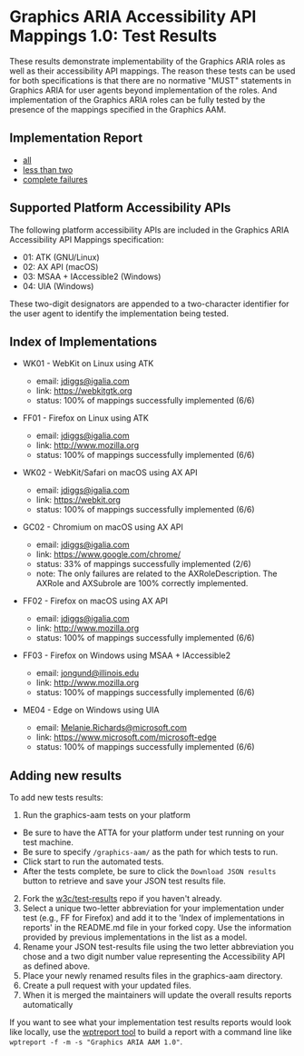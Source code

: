 Graphics ARIA Accessibility API Mappings 1.0: Test Results
==========================================================

These results demonstrate implementability of the Graphics ARIA roles as well as their accessibility API mappings. The reason these tests can be used for both specifications is that there are no normative "MUST" statements in Graphics ARIA for user agents beyond implementation of the roles. And implementation of the Graphics ARIA roles can be fully tested by the presence of the mappings specified in the Graphics AAM.

Implementation Report
---------------------
* [all](all.html)
* [less than two](less-than-2.html)
* [complete failures](complete-fails.html)

Supported Platform Accessibility APIs
-------------------------------------

The following platform accessibility APIs are included in the Graphics ARIA
Accessibility API Mappings specification:

* 01: ATK (GNU/Linux)
* 02: AX API (macOS)
* 03: MSAA + IAccessible2 (Windows)
* 04: UIA (Windows)

These two-digit designators are appended to a two-character identifier for the
user agent to identify the implementation being tested.

Index of Implementations
------------------------

* WK01 - WebKit on Linux using ATK
  * email: jdiggs@igalia.com
  * link: <https://webkitgtk.org>
  * status: 100% of mappings successfully implemented (6/6)

* FF01 - Firefox on Linux using ATK
  * email: jdiggs@igalia.com
  * link: <http://www.mozilla.org>
  * status: 100% of mappings successfully implemented (6/6)

* WK02 - WebKit/Safari on macOS using AX API
  * email: jdiggs@igalia.com
  * link: <https://webkit.org>
  * status: 100% of mappings successfully implemented (6/6)

* GC02 - Chromium on macOS using AX API
  * email: jdiggs@igalia.com
  * link: <https://www.google.com/chrome/>
  * status: 33% of mappings successfully implemented (2/6)
  * note: The only failures are related to the AXRoleDescription. The AXRole and AXSubrole are 100% correctly implemented.

* FF02 - Firefox on macOS using AX API
  * email: jdiggs@igalia.com
  * link: <http://www.mozilla.org>
  * status: 100% of mappings successfully implemented (6/6)

* FF03 - Firefox on Windows using MSAA + IAccessible2
  * email: jongund@illinois.edu
  * link: <http://www.mozilla.org>
  * status: 100% of mappings successfully implemented (6/6)

* ME04 - Edge on Windows using UIA
  * email: Melanie.Richards@microsoft.com
  * link: <https://www.microsoft.com/microsoft-edge>
  * status: 100% of mappings successfully implemented (6/6)

Adding new results
------------------

To add new tests results:

1. Run the graphics-aam tests on your platform 
  * Be sure to have the ATTA for your platform under test running on your test machine.
  * Be sure to specify `/graphics-aam/` as the path for which tests to run.
  * Click start to run the automated tests.
  * After the tests complete, be sure to click the `Download JSON results` button to retrieve and
    save your JSON test results file.
2. Fork the [w3c/test-results](https://github.com/w3c/test-results) repo if you haven't already.
3. Select a unique two-letter abbreviation for your implementation under test (e.g., FF for Firefox)
   and add it to the 'Index of implementations in reports' in the README.md file in your forked copy.
   Use the information provided by previous implementations in the list as a model.
4. Rename your JSON test-results file using the two letter abbreviation you chose and a two digit
   number value representing the Accessibility API as defined above.
5. Place your newly renamed results files in the graphics-aam directory.
6. Create a pull request with your updated files.
7. When it is merged the maintainers will update the overall results reports automatically

If you want to see what your implementation test results reports would look like locally, use
the [wptreport tool](https://github.com/w3c/wptreport) to build a report with a command line like
`wptreport -f -m -s "Graphics ARIA AAM 1.0"`.

